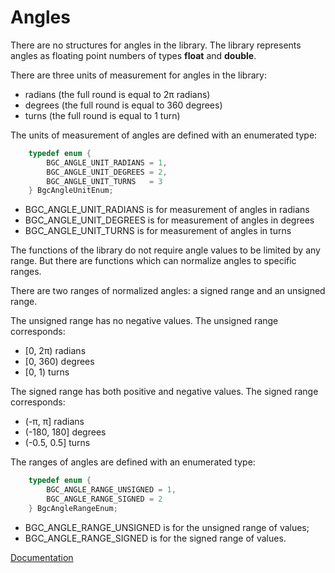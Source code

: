 # Angles

There are no structures for angles in the library. The library represents
angles as floating point numbers of types **float** and **double**.

There are three units of measurement for angles in the library:
* radians (the full round is equal to 2π radians)
* degrees (the full round is equal to 360 degrees)
* turns (the full round is equal to 1 turn)

The units of measurement of angles are defined with an enumerated type:

```c
    typedef enum {
        BGC_ANGLE_UNIT_RADIANS = 1,
        BGC_ANGLE_UNIT_DEGREES = 2,
        BGC_ANGLE_UNIT_TURNS   = 3
    } BgcAngleUnitEnum;
```

* BGC_ANGLE_UNIT_RADIANS is for measurement of angles in radians
* BGC_ANGLE_UNIT_DEGREES is for measurement of angles in degrees
* BGC_ANGLE_UNIT_TURNS is for measurement of angles in turns

The functions of the library do not require angle values to be limited by any
range. But there are functions which can normalize angles to specific ranges.

There are two ranges of normalized angles: a signed range and an unsigned
range.

The unsigned range has no negative values. The unsigned range corresponds:
* \[0, 2π) radians
* \[0, 360) degrees
* \[0, 1) turns

The signed range has both positive and negative values. The signed range
corresponds:
* (-π, π] radians
* (-180, 180] degrees
* (-0.5, 0.5] turns

The ranges of angles are defined with an enumerated type:

```c
    typedef enum {
        BGC_ANGLE_RANGE_UNSIGNED = 1,
        BGC_ANGLE_RANGE_SIGNED = 2
    } BgcAngleRangeEnum;
```

* BGC_ANGLE_RANGE_UNSIGNED is for the unsigned range of values;
* BGC_ANGLE_RANGE_SIGNED is for the signed range of values.


[Documentation](intro-eng.md)
